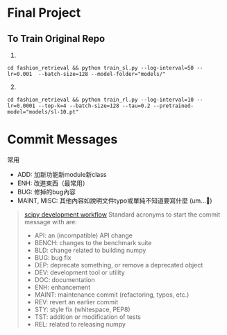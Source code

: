 # Final Project
## To Train Original Repo
1. 
```
cd fashion_retrieval && python train_sl.py --log-interval=50 --lr=0.001  --batch-size=128 --model-folder="models/"
```
2. 
```
cd fashion_retrieval && python train_rl.py --log-interval=10 --lr=0.0001 --top-k=4 --batch-size=128 --tau=0.2 --pretrained-model="models/sl-10.pt"
```

# Commit Messages

常用
+ ADD: 加新功能新module新class
+ ENH: 改進東西（最常用）
+ BUG: 修掉的bug內容
+ MAINT, MISC: 其他內容如說明文件typo或單純不知道要寫什麼 (um...🤔)


> [scipy development workflow](https://docs.scipy.org/doc/numpy/dev/gitwash/development_workflow.html)
> Standard acronyms to start the commit message with are:
> + API: an (incompatible) API change
> + BENCH: changes to the benchmark suite
> + BLD: change related to building numpy
> + BUG: bug fix
> + DEP: deprecate something, or remove a deprecated object
> + DEV: development tool or utility
> + DOC: documentation
> + ENH: enhancement
> + MAINT: maintenance commit (refactoring, typos, etc.)
> + REV: revert an earlier commit
> + STY: style fix (whitespace, PEP8)
> + TST: addition or modification of tests
> + REL: related to releasing numpy
